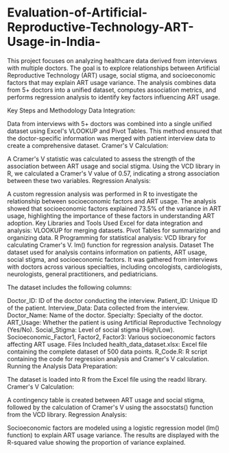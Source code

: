 # Evaluation-of-Artificial-Reproductive-Technology-ART-Usage-in-India-
This project focuses on analyzing healthcare data derived from interviews with multiple doctors. The goal is to explore relationships between Artificial Reproductive Technology (ART) usage, social stigma, and socioeconomic factors that may explain ART usage variance. The analysis combines data from 5+ doctors into a unified dataset, computes association metrics, and performs regression analysis to identify key factors influencing ART usage.

Key Steps and Methodology
Data Integration:

Data from interviews with 5+ doctors was combined into a single unified dataset using Excel's VLOOKUP and Pivot Tables. This method ensured that the doctor-specific information was merged with patient interview data to create a comprehensive dataset.
Cramer's V Calculation:

A Cramer's V statistic was calculated to assess the strength of the association between ART usage and social stigma. Using the VCD library in R, we calculated a Cramer's V value of 0.57, indicating a strong association between these two variables.
Regression Analysis:

A custom regression analysis was performed in R to investigate the relationship between socioeconomic factors and ART usage. The analysis showed that socioeconomic factors explained 73.5% of the variance in ART usage, highlighting the importance of these factors in understanding ART adoption.
Key Libraries and Tools Used
Excel for data integration and analysis:
VLOOKUP for merging datasets.
Pivot Tables for summarizing and organizing data.
R Programming for statistical analysis:
VCD library for calculating Cramer's V.
lm() function for regression analysis.
Dataset
The dataset used for analysis contains information on patients, ART usage, social stigma, and socioeconomic factors. It was gathered from interviews with doctors across various specialties, including oncologists, cardiologists, neurologists, general practitioners, and pediatricians.

The dataset includes the following columns:

Doctor_ID: ID of the doctor conducting the interview.
Patient_ID: Unique ID of the patient.
Interview_Data: Data collected from the interview.
Doctor_Name: Name of the doctor.
Specialty: Specialty of the doctor.
ART_Usage: Whether the patient is using Artificial Reproductive Technology (Yes/No).
Social_Stigma: Level of social stigma (High/Low).
Socioeconomic_Factor1, Factor2, Factor3: Various socioeconomic factors affecting ART usage.
Files Included
health_data_dataset.xlsx: Excel file containing the complete dataset of 500 data points.
R_Code.R: R script containing the code for regression analysis and Cramer's V calculation.
Running the Analysis
Data Preparation:

The dataset is loaded into R from the Excel file using the readxl library.
Cramer's V Calculation:

A contingency table is created between ART usage and social stigma, followed by the calculation of Cramer's V using the assocstats() function from the VCD library.
Regression Analysis:

Socioeconomic factors are modeled using a logistic regression model (lm() function) to explain ART usage variance. The results are displayed with the R-squared value showing the proportion of variance explained.
